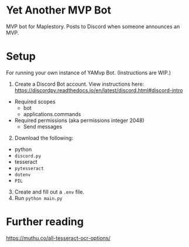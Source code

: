 # Yet Another MVP Bot

MVP bot for Maplestory. Posts to Discord when someone announces an MVP.

# Setup

For running your own instance of YAMvp Bot. (Instructions are WIP.)

1. Create a Discord Bot account. View instructions here: https://discordpy.readthedocs.io/en/latest/discord.html#discord-intro
  * Required scopes
      * bot
      * applications.commands
  * Required permissions (aka permissions integer 2048)
      * Send messages
2. Download the following:
  * python
  * `discord.py`
  * tesseract
  * `pytesseract`
  * `dotenv`
  * `PIL`
3. Create and fill out a `.env` file.
4. Run `python main.py`

# Further reading

https://muthu.co/all-tesseract-ocr-options/
